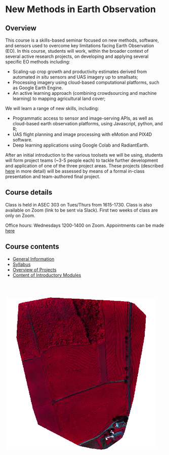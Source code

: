 # New Methods in Earth Observation

## Overview
This course is a skills-based seminar focused on new methods, software, and sensors used to overcome key limitations facing Earth Observation (EO). In this course, students will work, within the broader context of several active research projects, on developing and applying several specific EO methods including: 

- Scaling-up crop growth and productivity estimates derived from automated _in situ_ sensors and UAS imagery up to smallsats; 
- Processing imagery using cloud-based computational platforms, such as Google Earth Engine.
- An active learning approach (combining crowdsourcing and machine learning) to mapping agricultural land cover;

We will learn a range of new skills, including: 

- Programmatic access to sensor and image-serving APIs, as well as cloud-based earth observation platforms, using Javascript, python, and R; 
- UAS flight planning and image processing with eMotion and PIX4D software.
- Deep learning applications using Google Colab and RadiantEarth.

After an initial introduction to the various toolsets we will be using, students will form project teams (~3-5 people each) to tackle further development and application of one of the three project areas. These projects (described [here](docs/projects.md) in more detail) will be assessed by means of a formal in-class presentation and team-authored final project. 

## Course details

Class is held in ASEC 303 on Tues/Thurs from 1615-1730. Class is also available on Zoom (link to be sent via Slack). First two weeks of class are only on Zoom.

Office hours: Wednesdays 1200-1400 on Zoom. Appointments can be made [here](https://calendly.com/mcecil/office-hours)

## Course contents

- [General Information](docs/general-information.md)
- [Syllabus](docs/syllabus.md)
- [Overview of Projects](docs/projects.md)
- [Content of Introductory Modules](docs/introductory-modules.md)

<br><br>

![](docs/figures/whittier10082018.png?raw=true)

